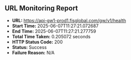 ## URL Monitoring Report

- **URL:** https://api-gw1-prod1.fisglobal.com/gw/v1/health
- **Start Time:** 2025-06-07T11:27:21.072687
- **End Time:** 2025-06-07T11:27:21.277759
- **Total Time Taken:** 0.205072 seconds
- **HTTP Status Code:** 200
- **Status:** Success
- **Failure Reason:** N/A
